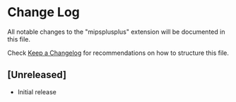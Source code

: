 # Change Log
All notable changes to the "mipsplusplus" extension will be documented in this file.

Check [Keep a Changelog](http://keepachangelog.com/) for recommendations on how to structure this file.

## [Unreleased]
- Initial release